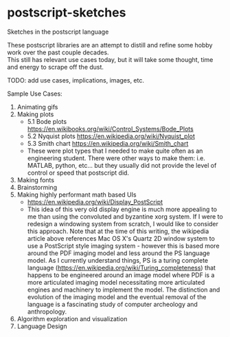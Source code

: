 # postscript-sketches
Sketches in the postscript language

These postscript libraries are an attempt to distill and refine some hobby work over the past couple decades.  
This still has relevant use cases today, but it will take some thought, time and energy to scrape off the dust.

TODO:  add use cases, implications, images, etc.

Sample Use Cases:
1. Animating gifs
2. Making plots
   - 5.1 Bode plots https://en.wikibooks.org/wiki/Control_Systems/Bode_Plots
   - 5.2 Nyquist plots https://en.wikipedia.org/wiki/Nyquist_plot
   - 5.3 Smith chart https://en.wikipedia.org/wiki/Smith_chart
   - These were plot types that I needed to make quite often as an engineering student.  There were other ways to make them: i.e. MATLAB, python, etc... but they usually did not provide the level of control or speed that postscript did.
3. Making fonts
4. Brainstorming
5. Making highly performant math based UIs
   - https://en.wikipedia.org/wiki/Display_PostScript
   - This idea of this very old display engine is much more appealing to me than using the convoluted and byzantine xorg system.  If I were to redesign a windowing system from scratch, I would like to consider this approach.   Note that at the time of this writing, the wikipedia article above references Mac OS X's Quartz 2D window system to use a PostScript style imaging system - however this is based more around the PDF imaging model and less around the PS language model.  As I currently understand things, PS is a turing complete language (https://en.wikipedia.org/wiki/Turing_completeness) that happens to be engineered around an image model  where PDF is a more articulated imaging model necessitating more articulated engines and machinery to implement the model.   The distinction and evolution of the imaging model and the eventual removal of the language is a fascinating study of computer archeology and anthropology.
6. Algorithm exploration and visualization
7. Language Design
